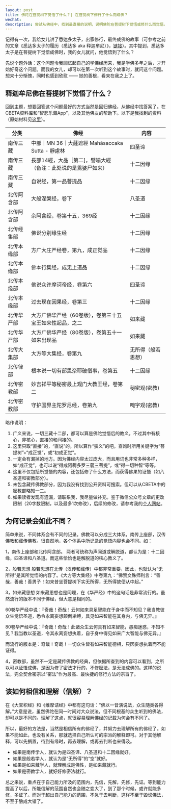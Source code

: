 ```yaml
---
layout: post
title: 佛陀在菩提树下觉悟了什么？| 在菩提树下修行了什么而成佛？
wechat: 
description: 尝试从佛经中，找到最直接的说明，说明佛陀在菩提树下觉悟或修什么而觉悟。
---
```

记得有一次，我给女儿讲了悉达多太子，出家修行，最终成佛的故事（可参考之前的文章《悉达多太子的履历（悉达多 aka 释迦牟尼）》，[链接](https://mp.weixin.qq.com/s/RTYR1B8gD7a04x0c8ocW8g)）。其中提到，悉达多太子是在菩提树下觉悟成佛时，我的女儿就问，他觉悟到了什么？

先说个题外话：这个问题令我回忆起自己的学佛经历来，我是学佛多年之后，才开始好奇这个问题。而我的女儿，却可以在第一次听到这个故事时，就问这个问题。想来十分惭愧，同时也感到欣慰 —— 她的善根，看来在我之上了。
## 释迦牟尼佛在菩提树下觉悟了什么？

回到主题，想要回答这个问题最好的方式当然是回归佛经，从佛经中找答案了。在CBETA资料库和“智悲乐藏App”，以及其他佛友的帮助下。以下是我找到的资料（原始材料见[这里](https://yuqianyi1001.github.io/sutra-refs/)）。

| 分类 | 佛经 | 内容 |
| ---- | ---- | ---- |
| 南传三藏 | 中部｜MN 36｜大薩遮經 Mahāsaccaka Sutta - 靜慮林 | 四圣谛 |
| 南传三藏 | 長部14經，大品［第二]，譬喻大經<br>（备注：此处说的是毘婆尸如来） | 十二因缘 |
| 南传三藏 | 自说经，第一品菩提品 | 十二因缘 |
| 北传阿含部 | 大般涅槃经，卷下 | 八圣道 |
| 北传阿含部 | 杂阿含经，卷第十五，369经 | 十二因缘 |
| 北传经集部 | 佛说分别缘生经 | 十二因缘 |
| 北传本缘部 | 方广大庄严经卷，第九，成正觉品 | 十二因缘 |
| 北传本缘部 | 佛本行集经，成无上道品 | 十二因缘 |
| 北传本缘部 | 佛说众许摩诃帝经，卷第六 | 四圣谛 |
| 北传本缘部 | 过去现在因果经，卷第三 | 十二因缘 |
| 北传华严部 | 大方广佛华严经（60卷版），卷第三十五<br>宝王如来性起品，之二 | 如来藏 |
| 北传华严部 | 大方广佛华严经（80卷版），卷第五十一<br>如来出现品 | 如来藏 |
| 北传大集部 | 大方等大集经，卷第九 | 无所得（般若思想） |
| 北传律部 | 根本说一切有部毘奈耶破僧事，卷第五 | 十二因缘 |
| 北传密教部 | 妙吉祥平等秘密最上观门大教王经，卷第二 | 秘密观(密教) |
| 北传密教部 | 守护国界主陀罗尼经，卷第九 | 唵字观(密教) |

略作说明：
1. 广义来说，一切三藏十二部，都可以算是佛陀觉悟后的教义。不过其中有核心，非核心，直接的和间接的。
2. 这里只取“直接”的，“直说”的。所以算作“狭义”的吧。查询时所用关键字为“菩提树”+“成正觉”，或“初成正觉”。
3. 一定会有漏掉的地方。因为佛经内容太过庞大，而且用词也非常多种多样，如“成正觉”，也可以说“得成阿耨多罗三藐三菩提”，或“得一切种智“等等。
4. 这里不仅包括所觉悟的内容，还包括修了什么方法，而获得佛果的证悟（如八圣道和密教部分）。
5. 未包含藏传佛教部分，因为我没有找到公开资料可搜索。但可以从CBETA中的密教部略知一二。
6. 如果读者发现有遗漏，请联系我，我尽量做补充。鉴于微信公众号文章的更改限制（20字数限制，以及最多1次修改），后续的修改，请参考我的[个人网站](https://yuqianyi1001.github.io/)。

## 为何记录会如此不同？

简单来说，不同体系会有不同的记录。佛教可以分成三大体系，南传上座部，汉传佛教和藏传佛教。很自然地，各个体系中所记录的觉悟内容也会不同。如：

1，南传上座部和北传阿含部。
两者可统称为声闻道或解脱道，都认为是：十二因缘，四圣谛和八圣道。而这些恰恰也是解脱道的核心教义了。

2，般若思想
般若思想在北传（汉传和藏传）中都非常重要，因此，也就认为“无所得”是其所觉悟的内容了。《大方等大集经》中卷第九：“佛赞文殊师利言：“善哉，善哉！善男子！如来昔坐菩提树下实无所得，无所得故便从中起。”

3，如来藏思想
如来藏思想也是同理，在《华严经》中的这句话是非常流行的。虽然流行的版本不同于佛经，但大意是相同的。

60卷华严经中说：『奇哉！奇哉！云何如来具足智能在于身中而不知见？我当教彼众生觉悟圣道，悉令永离妄想颠倒垢缚，具见如来智能在其身内，与佛无异。』

80卷华严经中说：『奇哉！奇哉！此诸众生云何具有如来智能，愚痴迷惑，不知不见？我当教以圣道，令其永离妄想执着，自于身中得见如来广大智能与佛无异。』

而流行的版本是：奇哉！奇哉！一切众生皆有如来智能德相，只因妄想执着而不能证得。

4，密教部，虽然不一定是藏传佛教的经典，但依据所查到的内容可以看到，之所以可以证悟成佛，是因为修了密法才行的，不修密法，是无法成佛的。这样的说法，完全契合密宗以“密法”作为最高、最快捷的修行方法的宗旨了。

## 该如何相信和理解（信解）？

在《大宝积经》和《维摩诘经》中都有这句话：“佛以一音演说法，众生随类各得解。”大意是说，虽然佛陀在同一时间对大众说法，但不同根基的众生听到的佛法，却可以是不同的。理解了这点，就很容易理解佛经的记载为何会有不同了。

所以，最好的方法是，当然是相信所有的佛经了，并努力去理解所有的佛经了。如果不能如此，也没有关系，那就选择自己所认可的宗派的解释即可。对于其他解释，可以先搁置，待到有缘时，再去理解，或再去判断也来得及。

* 如果是南传学人，就认为是四圣谛、八圣道和十二因缘就好。
* 如果是般若学人，就认为是“无所得”的“空”就好。
* 如果是如来藏学人，就理解成是佛性，是如来藏就行。
* 如果是密教学人，就好好修密法就行。

总之来说，重点在于自己能力所及的范围内，先信，先解，先修，先证。等到能力提高了以后，所能信解的范围自然也会随之变大了，到了那个时候，或许就能多修，多证了。而对于超出自己能力的范围，不急于去判断，这样不至于毁谤佛法，不至于酿成大错了。

